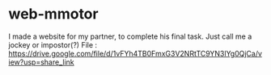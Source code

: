 # web-mmotor
I made a website for my partner, to complete his final task. Just call me a jockey or impostor(?)
File : https://drive.google.com/file/d/1vFYh4TB0FmxG3V2NRtTC9YN3lYg0QjCa/view?usp=share_link
